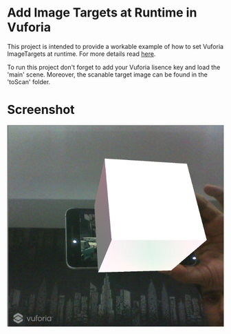 # Add Image Targets at Runtime in Vuforia
This project is intended to provide a workable example of how to set Vuforia ImageTargets at runtime. For more details read [here](https://library.vuforia.com/articles/Solution/How-To-Access-and-Modify-Targets-at-Run-Time.html).

To run this project don't forget to add your Vuforia lisence key and load the 'main' scene. Moreover, the scanable target image can be found in the 'toScan' folder.

# Screenshot
![Screenshot](Screenshots/realtimess.PNG)
